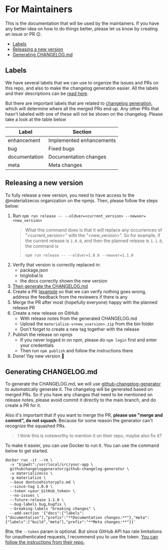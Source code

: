 # For Maintainers
This is the documentation that will be used by the maintainers. If you have any better idea on how to do things better, please let us know by creating an issue or PR 😉.

- [Labels](#labels)
- [Releasing a new version](#releasing-a-new-version)
- [Generating CHANGELOG.md](#generating-changelogmd)

## Labels
We have several labels that we can use to organize the issues and PRs on this repo, and also to make the changelog generation easier. All the labels and their descriptions can be [read here](https://github.com/materializecss/materialize/issues/labels).

But there are important labels that are related to [changelog generation](#generating-changelogmd), which will determine where all the merged PRs end up. Any other PRs that hasn't labeled with one of these will not be shown on the changelog. Please take a look at the table below

| Label         | Section                  |
|---------------|--------------------------|
| enhancement   | Implemented enhancements |
| bug           | Fixed bugs               |
| documentation | Documentation changes    |
| meta          | Meta changes             |

## Releasing a new version
To fully release a new version, you need to have access to the @materializecss organization on the npmjs. Then, please follow the steps below:
1. Run `npm run release -- --oldver=<current_version> --newver=<new_version>`
   > What this command does is that it will replace any occurrences of "<current_version>" with the "<new_version>". So for example, if the current release is `1.0.0`, and then the planned release is `1.1.0`, the command is
   > ```
   > npm run release -- --oldver=1.0.0 --newver=1.1.0
   > ```
2. Verify that version is correctly replaced in:
   * package.json
   * ts\global.ts
   * the docs correctly shown the new version
3. [Then generate the CHANGELOG.md](#generating-changelogmd)
4. Create a PR ([example](https://github.com/materializecss/materialize/pull/258) so that we can verify nothing goes wrong, address the feedback from the reviewers if there is any
5. Merge the PR after most (hopefully everyone) happy with the planned release PR
6. Create a new release on GitHub
   * With release notes from the generated CHANGELOG.md
   * Upload the `materialize-v<new_vversion>.zip` from the bin folder
   * Don't forget to create a new tag together with the release
7. Publish the release on npmjs
   * If you never logged in on npm, please do `npm login` first and enter your credentials
   * Then run `npm publish` and follow the instructions there
8. Done! Yay new version 🥳

## Generating CHANGELOG.md
To generate the CHANGELOG.md, we will use [github-changelog-generator](https://github.com/github-changelog-generator/github-changelog-generator) to automatically generate it. The changelog will be generated based on merged PRs. So if you have any changes that need to be mentioned on release notes, please avoid commit it directly to the main branch, and do create a PR for it.

Also it's important that if you want to merge the PR, **please use "merge and commit", do not squash**. Because for some reason the generator can't recognize the squashed PRs.

> I think this is noteworthy to mention it on their repo, maybe also fix it?

To make it easier, you can use Docker to run it. You can use the command below to get started.

```
docker run -it --rm \
  -v "$(pwd)":/usr/local/src/your-app \
  githubchangeloggenerator/github-changelog-generator \
  -u materializecss \
  -p materialize \
  --base dontusehistorypls.md \
  --since-tag 1.0.0 \
  --token <your_GitHub_token> \
  --no-issues \
  --future-release 1.1.0 \
  --bug-labels bug,bugfix \
  --breaking-labels "breaking changes" \
  --add-section '{"docs":{"labels":["documentation"],"prefix":"**Documentation changes:**"},"meta":{"labels":["build","meta"],"prefix":"**Meta changes:**"}}'
```

Btw, the `--token` param is optional. But since GitHub API has rate limitations for unauthenticated requests, I recommend you to use the token. [You can follow the instructions from their repo.](https://github.com/github-changelog-generator/github-changelog-generator#github-token)
